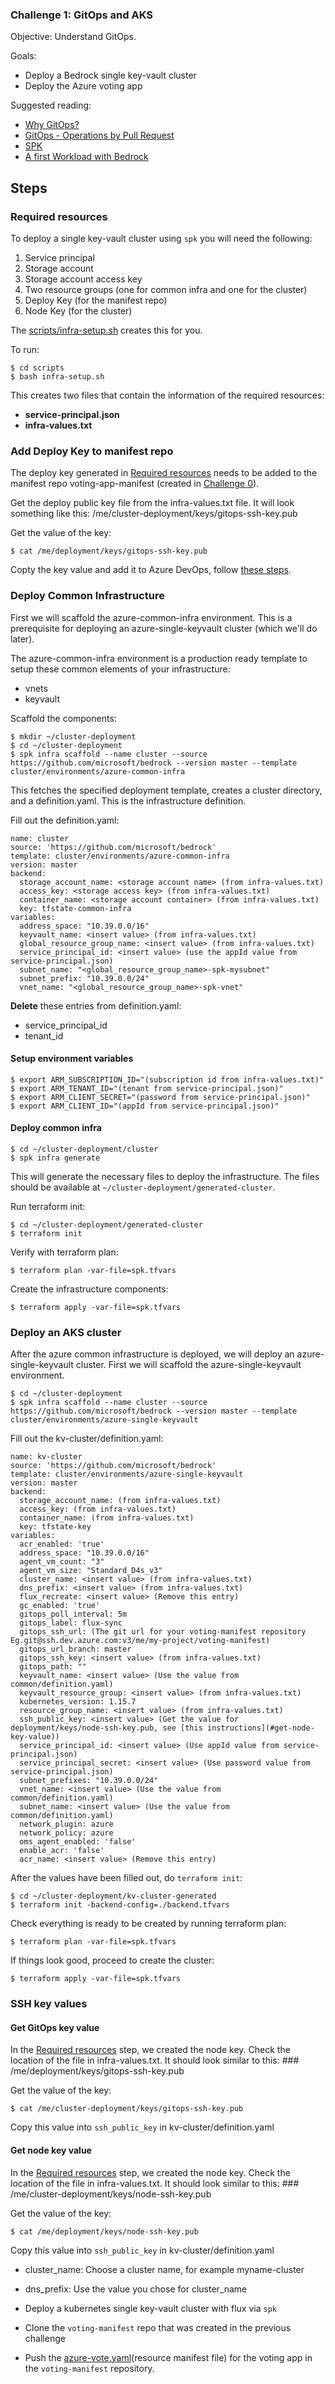 ### Challenge 1: GitOps and AKS
Objective: Understand GitOps.

Goals:
- Deploy a Bedrock single key-vault cluster
- Deploy the Azure voting app

Suggested reading:
- [Why GitOps?](https://github.com/microsoft/bedrock/blob/docs_spk/docs/why-gitops.md)
- [GitOps - Operations by Pull Request](https://www.weave.works/blog/gitops-operations-by-pull-request)
- [SPK](https://github.com/CatalystCode/spk/tree/390acbc8ab3ed20082bd50657eab16402e37144c)
- [A first Workload with Bedrock](https://github.com/microsoft/bedrock/tree/docs_spk/docs/firstWorkload)

## Steps
### Required resources
To deploy a single key-vault cluster using `spk` you will need the following:
1. Service principal
2. Storage account
3. Storage account access key
4. Two resource groups (one for common infra and one for the cluster)
5. Deploy Key (for the manifest repo)
6. Node Key (for the cluster)

The [scripts/infra-setup.sh](../scripts/infra-setup.sh) creates this for you.

To run:
```
$ cd scripts
$ bash infra-setup.sh
```

This creates two files that contain the information of the required resources:
- **service-principal.json**
- **infra-values.txt**

### Add Deploy Key to manifest repo
The deploy key generated in [Required resources](#required-resources) needs to be added to the manifest repo voting-app-manifest (created in [Challenge 0](0.md)).

Get the deploy public key file from the infra-values.txt file. It will look something like this: /me/cluster-deployment/keys/gitops-ssh-key.pub

Get the value of the key:
```
$ cat /me/deployment/keys/gitops-ssh-key.pub
```

Copty the key value and add it to Azure DevOps, follow [these steps](https://docs.microsoft.com/en-us/azure/devops/repos/git/use-ssh-keys-to-authenticate?view=azure-devops&tabs=current-page#step-2--add-the-public-key-to-azure-devops-servicestfs).

### Deploy Common Infrastructure
First we will scaffold the azure-common-infra environment. This is a prerequisite for deploying an azure-single-keyvault cluster (which we'll do later).

The azure-common-infra environment is a production ready template to setup these common elements of your infrastructure:
- vnets
- keyvault

Scaffold the components:
```
$ mkdir ~/cluster-deployment
$ cd ~/cluster-deployment
$ spk infra scaffold --name cluster --source https://github.com/microsoft/bedrock --version master --template cluster/environments/azure-common-infra
```

This fetches the specified deployment template, creates a cluster directory, and a definition.yaml. This is the infrastructure definition.

Fill out the definition.yaml:
```
name: cluster
source: 'https://github.com/microsoft/bedrock'
template: cluster/environments/azure-common-infra
version: master
backend:
  storage_account_name: <storage account name> (from infra-values.txt)
  access_key: <storage access key> (from infra-values.txt)
  container_name: <storage account container> (from infra-values.txt)
  key: tfstate-common-infra
variables:
  address_space: "10.39.0.0/16"
  keyvault_name: <insert value> (from infra-values.txt)
  global_resource_group_name: <insert value> (from infra-values.txt)
  service_principal_id: <insert value> (use the appId value from service-principal.json)
  subnet_name: "<global_resource_group_name>-spk-mysubnet"
  subnet_prefix: "10.39.0.0/24"
  vnet_name: "<global_resource_group_name>-spk-vnet"
```

**Delete** these entries from definition.yaml:
- service_principal_id
- tenant_id

#### Setup environment variables
```
$ export ARM_SUBSCRIPTION_ID="(subscription id from infra-values.txt)"
$ export ARM_TENANT_ID="(tenant from service-principal.json)"
$ export ARM_CLIENT_SECRET="(password from service-principal.json)"
$ export ARM_CLIENT_ID="(appId from service-principal.json)"
```

#### Deploy common infra
```
$ cd ~/cluster-deployment/cluster
$ spk infra generate
```

This will generate the necessary files to deploy the infrastructure. The files should be available at `~/cluster-deployment/generated-cluster`.

Run terraform init:
```
$ cd ~/cluster-deployment/generated-cluster
$ terraform init
```

Verify with terraform plan:
```
$ terraform plan -var-file=spk.tfvars
```

Create the infrastructure components:
```
$ terraform apply -var-file=spk.tfvars
```

### Deploy an AKS cluster
After the azure common infrastructure is deployed, we will deploy an azure-single-keyvault cluster.
First we will scaffold the azure-single-keyvault environment.

```
$ cd ~/cluster-deployment
$ spk infra scaffold --name cluster --source https://github.com/microsoft/bedrock --version master --template cluster/environments/azure-single-keyvault
```

Fill out the kv-cluster/definition.yaml:
```
name: kv-cluster
source: 'https://github.com/microsoft/bedrock'
template: cluster/environments/azure-single-keyvault
version: master
backend:
  storage_account_name: (from infra-values.txt)
  access_key: (from infra-values.txt)
  container_name: (from infra-values.txt)
  key: tfstate-key
variables:
  acr_enabled: 'true'
  address_space: "10.39.0.0/16"
  agent_vm_count: "3"
  agent_vm_size: "Standard_D4s_v3"
  cluster_name: <insert value> (from infra-values.txt)
  dns_prefix: <insert value> (from infra-values.txt)
  flux_recreate: <insert value> (Remove this entry)
  gc_enabled: 'true'
  gitops_poll_interval: 5m
  gitops_label: flux-sync
  gitops_ssh_url: (The git url for your voting-manifest repository Eg.git@ssh.dev.azure.com:v3/me/my-project/voting-manifest)
  gitops_url_branch: master
  gitops_ssh_key: <insert value> (from infra-values.txt)
  gitops_path: ""
  keyvault_name: <insert value> (Use the value from common/definition.yaml)
  keyvault_resource_group: <insert value> (from infra-values.txt)
  kubernetes_version: 1.15.7
  resource_group_name: <insert value> (from infra-values.txt)
  ssh_public_key: <insert value> (Get the value for deployment/keys/node-ssh-key.pub, see [this instructions](#get-node-key-value))
  service_principal_id: <insert value> (Use appId value from service-principal.json)
  service_principal_secret: <insert value> (Use password value from service-principal.json)
  subnet_prefixes: "10.39.0.0/24"
  vnet_name: <insert value> (Use the value from common/definition.yaml)
  subnet_name: <insert value> (Use the value from common/definition.yaml)
  network_plugin: azure
  network_policy: azure
  oms_agent_enabled: 'false'
  enable_acr: 'false'
  acr_name: <insert value> (Remove this entry)
```

After the values have been filled out, do `terraform init`:
```
$ cd ~/cluster-deployment/kv-cluster-generated
$ terraform init -backend-config=./backend.tfvars
```

Check everything is ready to be created by running terraform plan:
```
$ terraform plan -var-file=spk.tfvars
```

If things look good, proceed to create the cluster:
```
$ terraform apply -var-file=spk.tfvars
```

### SSH key values
#### Get GitOps key value
In the [Required resources](#required-resources) step, we created the node key. Check the location of the file in infra-values.txt. It should look similar to this: ### 
/me/deployment/keys/gitops-ssh-key.pub

Get the value of the key:
```
$ cat /me/cluster-deployment/keys/gitops-ssh-key.pub
```
Copy this value into `ssh_public_key` in kv-cluster/definition.yaml

#### Get node key value
In the [Required resources](#required-resources) step, we created the node key. Check the location of the file in infra-values.txt. It should look similar to this: ### 
/me/cluster-deployment/keys/node-ssh-key.pub

Get the value of the key:
```
$ cat /me/deployment/keys/node-ssh-key.pub
```
Copy this value into `ssh_public_key` in kv-cluster/definition.yaml


- cluster_name: Choose a cluster name, for example myname-cluster
- dns_prefix: Use the value you chose for cluster_name

- Deploy a kubernetes single key-vault cluster with flux via `spk`
- Clone the `voting-manifest` repo that was created in the previous challenge
- Push the [azure-vote.yaml](../azure-vote.yaml)(resource manifest file) for the voting app in the `voting-manifest` repository.


